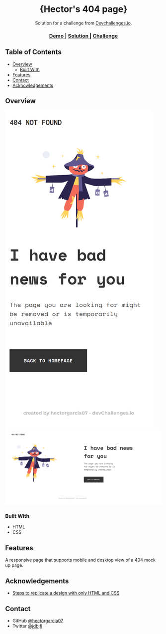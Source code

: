 <!-- Please update value in the {}  -->

<h1 align="center">{Hector's 404 page}</h1>

<div align="center">
   Solution for a challenge from  <a href="http://devchallenges.io" target="_blank">Devchallenges.io</a>.
</div>

<div align="center">
  <h3>
    <a href="https://hectorgarcia07.github.io/404-dev-challenge/">
      Demo
    </a>
    <span> | </span>
    <a href="https://github.com/hectorgarcia07/404-dev-challenge">
      Solution
    </a>
    <span> | </span>
    <a href="https://devchallenges.io/challenges/wBunSb7FPrIepJZAg0sY">
      Challenge
    </a>
  </h3>
</div>

<!-- TABLE OF CONTENTS -->

## Table of Contents

- [Overview](#overview)
  - [Built With](#built-with)
- [Features](#features)
- [Contact](#contact)
- [Acknowledgements](#acknowledgements)

<!-- OVERVIEW -->

## Overview

![Mobile](/screenshots/MobileView.png)
![DeskTop](/screenshots/FullView.png)

### Built With

<!-- This section should list any major frameworks that you built your project using. Here are a few examples.-->

- HTML
- CSS

## Features

A responsive page that supports mobile and desktop view of a 404 mock up page.

## Acknowledgements

<!-- This section should list any articles or add-ons/plugins that helps you to complete the project. This is optional but it will help you in the future. For exmpale -->

- [Steps to replicate a design with only HTML and CSS](https://devchallenges-blogs.web.app/how-to-replicate-design/)

## Contact

- GitHub [@hectorgarcia07](https://github.com/hectorgarcia07)
- Twitter [@jdbjfl](https://{twitter.com/jdbjfl})
